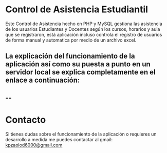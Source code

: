# Control de Asistencia Estudiantil

Este Control de Asistencia hecho en PHP y MySQL gestiona las asistencia de los usuarios Estudiantes y Docentes según los cursos, horarios y aula que se registraron, está aplicación incluso controla el registro de usuarios de forma manual y automatica por medio de un archivo excel.

La explicación del funcionamiento de la aplicación así como su puesta a punto en un servidor local se explica completamente en el enlace a continuación:
--
--
--

# Contacto
Si tienes dudas sobre el funcionamiento de la aplicación o requieres un desarrollo a medida me puedes contactar al gmail:
kpzaolod6000@gmail.com
